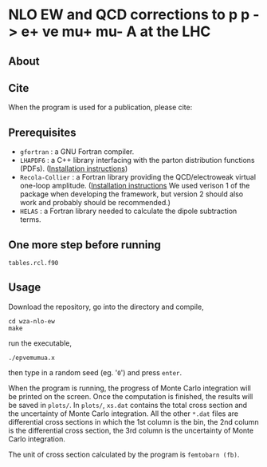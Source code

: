 # NLO EW and QCD corrections to p p -> e+ ve mu+ mu- A at the LHC

## About

## Cite

When the program is used for a publication, please cite:


## Prerequisites

* ```gfortran``` : a GNU Fortran compiler.
* ```LHAPDF6``` : a C++ library interfacing with the parton distribution functions (PDFs). ([Installation instructions](https://lhapdf.hepforge.org/))
* ```Recola-Collier``` : a Fortran library providing the QCD/electroweak virtual one-loop amplitude. ([Installation instructions](https://recola.gitlab.io/recola2/installation.html) We used verison 1 of the package when developing the framework, but version 2 should also work and probably should be recommended.)
* ```HELAS``` : a Fortran library needed to calculate the dipole subtraction terms.

## One more step before running

```tables.rcl.f90```

## Usage

Download the repository, go into the directory and compile,

```
cd wza-nlo-ew
make
```

run the executable,
```
./epvemumua.x
```
then type in a random seed (eg. '```0```') and press ```enter```. 

When the program is running, the progress of Monte Carlo integration will be printed on the screen. Once the computation is finished, the results will be saved in ```plots/```. In ```plots/```, ```xs.dat``` contains the total cross section and the uncertainty of Monte Carlo integration. All the other ```*.dat``` files are differential cross sections in which the 1st column is the bin, the 2nd column is the differential cross section, the 3rd column is the uncertainty of Monte Carlo integration. 

The unit of cross section calculated by the program is ```femtobarn (fb)```.
